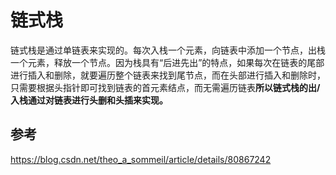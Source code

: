 # 链式栈
链式栈是通过单链表来实现的。每次入栈一个元素，向链表中添加一个节点，出栈一个元素，释放一个节点。因为栈具有“后进先出”的特点，如果每次在链表的尾部进行插入和删除，就要遍历整个链表来找到尾节点，而在头部进行插入和删除时，只需要根据头指针即可找到链表的首元素结点，而无需遍历链表**所以链式栈的出/入栈通过对链表进行头删和头插来实现。**

## 参考
https://blog.csdn.net/theo_a_sommeil/article/details/80867242
